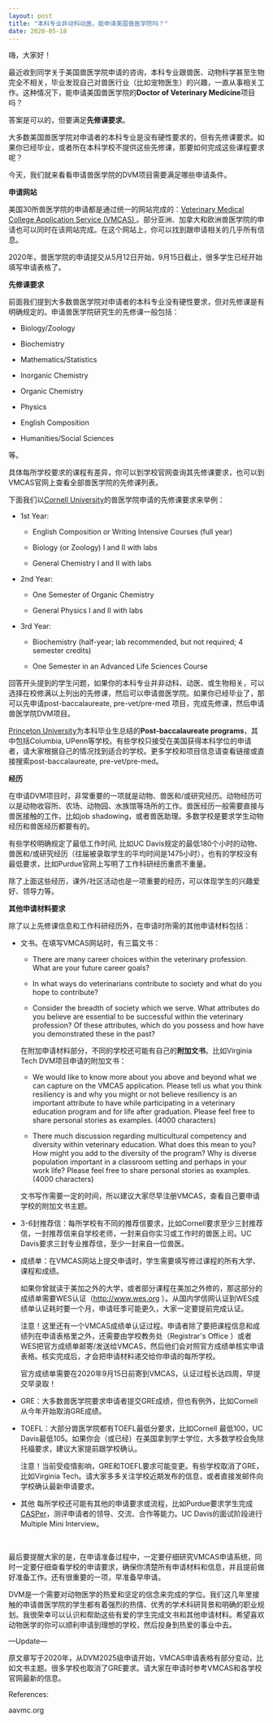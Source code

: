 ```yaml
---
layout: post
title: "本科专业非动科动医，能申请美国兽医学院吗？"
date: 2020-05-18
---
```



嗨，大家好！

最近收到同学关于美国兽医学院申请的咨询，本科专业跟兽医、动物科学甚至生物完全不相关，毕业发现自己对兽医行业（比如宠物医生）的兴趣，一直从事相关工作。这种情况下，能申请美国兽医学院的**Doctor of Veterinary Medicine**项目吗？

答案是可以的，但要满足**先修课要求**。

大多数美国兽医学院对申请者的本科专业是没有硬性要求的，但有先修课要求。如果你已经毕业，或者所在本科学校不提供这些先修课，那要如何完成这些课程要求呢？

今天，我们就来看看申请兽医学院的DVM项目需要满足哪些申请条件。

**申请网站**

美国30所兽医学院的申请都是通过统一的网站完成的：[Veterinary Medical College Application Service (VMCAS) ](http://www.aavmc.org )。部分亚洲、加拿大和欧洲兽医学院的申请也可以同时在该网站完成。在这个网站上，你可以找到跟申请相关的几乎所有信息。

2020年，兽医学院的申请提交从5月12日开始，9月15日截止，很多学生已经开始填写申请表格了。


**先修课要求**

前面我们提到大多数兽医学院对申请者的本科专业没有硬性要求，但对先修课是有明确规定的。申请兽医学院研究生的先修课一般包括：
+ Biology/Zoology

+ Biochemistry

+ Mathematics/Statistics

+ Inorganic Chemistry

+ Organic Chemistry

+ Physics

+ English Composition

+ Humanities/Social Sciences

等。

具体每所学校要求的课程有差异，你可以到学校官网查询其先修课要求，也可以到VMCAS官网上查看全部兽医学院的先修课列表。

下面我们以[Cornell University](https://www.vet.cornell.edu/education/doctor-veterinary-medicine/prospective-students/academic-preparation)的兽医学院申请的先修课要求来举例：

+ 1st Year:  

  + English Composition or Writing Intensive Courses (full year)

  + Biology (or Zoology) I and II with labs

  + General Chemistry I and II with labs

+ 2nd Year:  

  + One Semester of Organic Chemistry

  + General Physics I and II with labs

+ 3rd Year:  

  + Biochemistry (half-year; lab recommended, but not required; 4 semester credits)

  + One Semester in an Advanced Life Sciences Course

回答开头提到的学生问题，如果你的本科专业并非动科、动医、或生物相关，可以选择在校修满以上列出的先修课，然后可以申请兽医学院。如果你已经毕业了，那可以先申请post-baccalaureate, pre-vet/pre-med 项目，完成先修课，然后申请兽医学院DVM项目。

[Princeton University](https://hpa.princeton.edu/prehealth-after-princeton/postbac-programs/career-change)为本科毕业生总结的**Post-baccalaureate programs**，其中包括Columbia, UPenn等学校。有些学校只接受在美国获得本科学位的申请者，请大家根据自己的情况找到适合的学校。更多学校和项目信息请查看链接或直接搜索post-baccalaureate, pre-vet/pre-med。


**经历**

在申请DVM项目时，非常重要的一项就是动物、兽医和/或研究经历。动物经历可以是动物收容所、农场、动物园、水族馆等场所的工作。兽医经历一般需要直接与兽医接触的工作，比如job shadowing，或者兽医助理。多数学校是要求学生动物经历和兽医经历都要有的。

有些学校明确规定了最低工作时间, 比如UC Davis规定的最低180个小时的动物、兽医和/或研究经历（往届被录取学生的平均时间是1475小时），也有的学校没有最低要求，比如Purdue官网上写明了工作科研经历重质不重量。

除了上面这些经历，课外/社区活动也是一项重要的经历，可以体现学生的兴趣爱好、领导力等。

**其他申请材料要求**

除了以上先修课信息和工作科研经历外，在申请时所需的其他申请材料包括：  

+ 文书。在填写VMCAS网站时，有三篇文书：  

  + There are many career choices within the veterinary profession. What are your future career goals?

  + In what ways do veterinarians contribute to society and what do you hope to contribute?

  + Consider the breadth of society which we serve. What attributes do you believe are essential to be successful within the veterinary profession? Of these attributes, which do you possess and how have you demonstrated these in the past?

  在附加申请材料部分，不同的学校还可能有自己的**附加文书**。比如Virginia Tech DVM项目申请的附加文书：  

  + We would like to know more about you above and beyond what we can capture on the VMCAS application. Please tell us what you think resiliency is and why you might or not believe resiliency is an important attribute to have while participating in a veterinary education program and for life after graduation. Please feel free to share personal stories as examples. (4000 characters)

  + There much discussion regarding multicultural competency and diversity within veterinary education. What does this mean to you? How might you add to the diversity of the program?  Why is diverse population important in a classroom setting and perhaps in your work life? Please feel free to share personal stories as examples. (4000 characters)

  文书写作需要一定的时间，所以建议大家尽早注册VMCAS，查看自己要申请学校的附加文书主题。

+ 3-6封推荐信：每所学校有不同的推荐信要求，比如Cornell要求至少三封推荐信，一封推荐信来自学校老师，一封来自你实习或工作时的兽医上司。UC Davis要求三封专业推荐信，至少一封来自一位兽医。

+ 成绩单：在VMCAS网站上提交申请时，学生需要填写修过课程的所有大学、课程和成绩。

  如果你曾就读于美加之外的大学，或者部分课程在美加之外修的，那这部分的成绩单需要WES认证（http://www.wes.org ）。从国内学信网认证到WES成绩单认证耗时要一个月，申请旺季可能更久，大家一定要提前完成认证。

  注意！这里还有一个VMCAS成绩单认证过程。申请者除了要把课程信息和成绩列在申请表格里之外，还需要由学校教务处（Registrar's Office ）或者WES把官方成绩单邮寄/发送给VMCAS，然后他们会对照官方成绩单核实申请表格。核实完成后，才会把申请材料递交给你申请的每所学校。

  官方成绩单需要在2020年9月15日前寄到VMCAS，认证过程长达四周，早提交早录取！

+ GRE：大多数兽医学院要求申请者提交GRE成绩，但也有例外，比如Cornell从今年开始取消GRE成绩。

+ TOEFL：大部分兽医学院都有TOEFL最低分要求，比如Cornell 最低100，UC Davis最低105。如果你会（或已经）在美国拿到学士学位，大多数学校会免除托福要求，建议大家提前跟学校确认。

  注意！当前受疫情影响，GRE和TOEFL要求可能变更。有些学校取消了GRE，比如Virginia Tech。请大家多多关注学校近期发布的信息，或者直接发邮件向学校确认最新申请要求。

+ 其他
  每所学校还可能有其他的申请要求或流程，比如Purdue要求学生完成[CASPer](https://takecasper.com/)，测评申请者的领导、交流、合作等能力。UC Davis的面试阶段进行Multiple Mini Interview。
<br>

最后要提醒大家的是，在申请准备过程中，一定要仔细研究VMCAS申请系统，同时一定要仔细查看学校的申请要求，确保你清楚所有申请材料和信息，并且提前做好准备工作。还有很重要的一项，早准备早申请。

DVM是一个需要对动物医学的热爱和坚定的信念来完成的学位。我们这几年里接触的申请兽医学院的学生都有着强烈的热情、优秀的学术科研背景和明确的职业规划。我很荣幸可以认识和帮助这些有爱的学生完成文书和其他申请材料。希望喜欢动物医学的你可以顺利申请到理想的学校，然后投身到热爱的事业中去。

—Update—

原文章写于2020年，从DVM2025级申请开始，VMCAS申请表格有部分变动，比如文书主题。很多学校也取消了GRE要求。请大家在申请时参考VMCAS和各学校官网最新的信息。

References:

aavmc.org 

